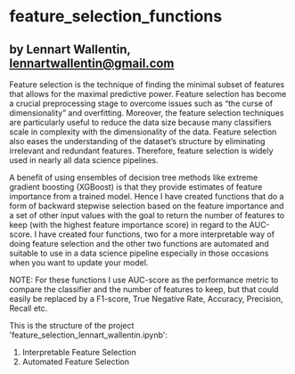 # feature_selection_functions
## by Lennart Wallentin, lennartwallentin@gmail.com 
Feature selection is the technique of finding the minimal subset of features that allows for the maximal predictive power. Feature selection has become a crucial preprocessing stage to overcome issues such as “the curse of dimensionality” and overfitting. Moreover, the feature selection techniques are particularly useful to reduce the data size because many classifiers scale in complexity with the dimensionality of the data. Feature selection also eases the understanding of the dataset’s structure by eliminating irrelevant and redundant features. Therefore, feature selection is widely used in nearly all data science pipelines. 

A benefit of using ensembles of decision tree methods like extreme gradient boosting (XGBoost) is that they provide estimates of feature importance from a trained model. Hence I have created functions that do a form of backward stepwise selection based on the feature importance and a set of other input values with the goal to return the number of features to keep (with the highest feature importance score) in regard to the AUC-score. 
I have created four functions, two for a more interpretable way of doing feature selection and the other two functions are automated and suitable to use in a data science pipeline especially in those occasions when you want to update your model. 

NOTE: For these functions I use AUC-score as the performance metric to compare the classifier and the number of features to keep, but that could easily be replaced by a F1-score, True Negative Rate, Accuracy, Precision, Recall etc.

This is the structure of the project 'feature_selection_lennart_wallentin.ipynb':
1. Interpretable Feature Selection 
2. Automated Feature Selection
